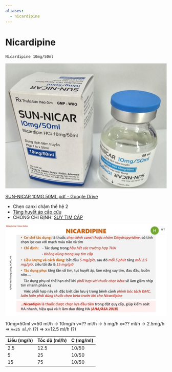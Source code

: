 ```yaml
---
aliases:
  - nicardipine
---
```

# Nicardipine
`Nicardipine 10mg/50ml`

![300](../200%20FILES/201%20Image/image/Sun-Nicar-1715698405009.jpeg)

[SUN-NICAR 10MG.50ML.pdf - Google Drive](https://drive.google.com/file/d/16AeoPTr8_lk12P2jCmRsLJV8CI7syt6X/view)

- Chẹn canxi chậm thế hệ 2
- [Tăng huyết áp cấp cứu](T%C4%83ng%20huy%E1%BA%BFt%20%C3%A1p%20c%E1%BA%A5p%20c%E1%BB%A9u.md)
- CHỐNG CHỈ ĐỊNH: [SUY TIM CẤP](SUY%20TIM%20C%E1%BA%A4P.md)

![Nicardipine.jpeg](../200%20FILES/201%20Image/image/Nicardipine.jpeg)

10mg=50ml
v=50 ml/h -> 10mg/h
v=?? ml/h -> 5 mg/h
x=?? ml/h -> 2.5mg/h
=> `v=25 ml/h` (?)
=> x=12.5 ml/h (?)


| Liều (mg/h) | Tốc độ (ml/h) | C (mg/ml) |
| ----------- | ------------- | --------- |
| 2.5         | 12.5          | 10/50     |
| 5           | 25            | 10/50     |
| 15          | 75            | 10/50     |
